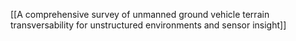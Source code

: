 [[A comprehensive survey of unmanned ground vehicle terrain transversability for unstructured environments and sensor insight]]

